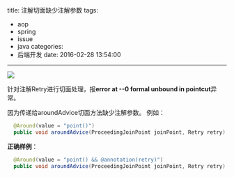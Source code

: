 title: 注解切面缺少注解参数
tags:
  - aop
  - spring
  - issue
  - java
categories:
  - 后端开发
date: 2016-02-28 13:54:00
---

<img src="/asserts/images/spring.png" class="img-logo img-center" />

针对注解Retry进行切面处理，报**error at --0 formal unbound in pointcut**异常。

因为传递给aroundAdvice切面方法缺少注解参数。
例如：
``` java
  @Around(value = "point()")
  public void aroundAdvice(ProceedingJoinPoint joinPoint, Retry retry) throws Throwable
```

**正确样例**：
``` java
  @Around(value = "point() && @annotation(retry)")
  public void aroundAdvice(ProceedingJoinPoint joinPoint, Retry retry) throws Throwable
```